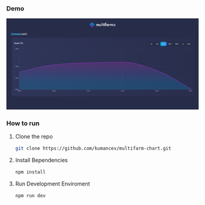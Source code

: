 ### Demo

![Alt text](screen.png?raw=true "Screenshot")

### How to run

1. Clone the repo
   ```sh
   git clone https://github.com/kumancev/multifarm-chart.git
   ```
2. Install Вependencies
   ```sh
   npm install
   ```
3. Run Development Enviroment
   ```sh
   npm run dev
   ```   
